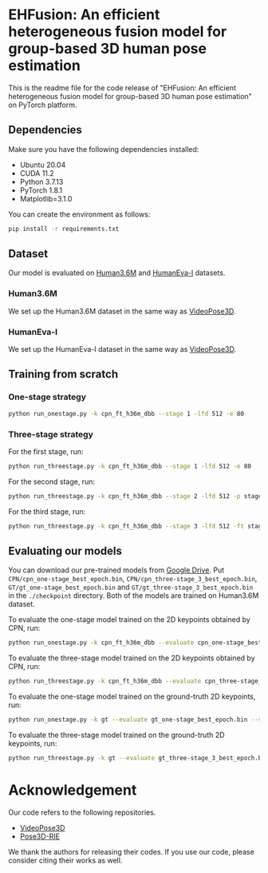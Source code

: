 # EHFusion: An efficient heterogeneous fusion model for group-based 3D human pose estimation

This is the readme file for the code release of "EHFusion: An efficient heterogeneous fusion model for group-based 3D human pose estimation" on PyTorch platform.

## Dependencies
Make sure you have the following dependencies installed:
* Ubuntu 20.04
* CUDA 11.2
* Python 3.7.13
* PyTorch 1.8.1
* Matplotlib=3.1.0

You can create the environment as follows:
```bash
pip install -r requirements.txt
```

## Dataset

Our model is evaluated on [Human3.6M](http://vision.imar.ro/human3.6m) and [HumanEva-I](http://humaneva.is.tue.mpg.de/datasets_human_1) datasets.

### Human3.6M
We set up the Human3.6M dataset in the same way as [VideoPose3D](https://github.com/facebookresearch/VideoPose3D/blob/master/DATASETS.md). 

### HumanEva-I
We set up the HumanEva-I dataset in the same way as [VideoPose3D](https://github.com/facebookresearch/VideoPose3D/blob/master/DATASETS.md).

## Training from scratch
### One-stage strategy

```bash
python run_onestage.py -k cpn_ft_h36m_dbb --stage 1 -lfd 512 -e 80
```
### Three-stage strategy

For the first stage, run:

```bash
python run_threestage.py -k cpn_ft_h36m_dbb --stage 1 -lfd 512 -e 80
```

For the second stage, run:
```bash
python run_threestage.py -k cpn_ft_h36m_dbb --stage 2 -lfd 512 -p stage_1_best_model.bin -e 80
```

For the third stage, run:
```bash
python run_threestage.py -k cpn_ft_h36m_dbb --stage 3 -lfd 512 -ft stage_2_best_model.bin -lr 0.0005 -e 80
```
## Evaluating our models

You can download our pre-trained models from [Google Drive](https://drive.google.com/drive/u/0/my-drive). Put `CPN/cpn_one-stage_best_epoch.bin`, `CPN/cpn_three-stage_3_best_epoch.bin`, `GT/gt_one-stage_best_epoch.bin` and `GT/gt_three-stage_3_best_epoch.bin` in the `./checkpoint` directory. Both of the models are trained on Human3.6M dataset.

To evaluate the one-stage model trained on the 2D keypoints obtained by CPN, run:
```bash
python run_onestage.py -k cpn_ft_h36m_dbb --evaluate cpn_one-stage_best_epoch.bin --stage 1 -lfd 512 
```

To evaluate the three-stage model trained on the 2D keypoints obtained by CPN, run:
```bash
python run_threestage.py -k cpn_ft_h36m_dbb --evaluate cpn_three-stage_3_best_epoch.bin --stage 3 -lfd 512 
```

To evaluate the one-stage model trained on the ground-truth 2D keypoints, run:
```bash
python run_onestage.py -k gt --evaluate gt_one-stage_best_epoch.bin --stage 1 -lfd 256
```

To evaluate the three-stage model trained on the ground-truth 2D keypoints, run:
```bash
python run_threestage.py -k gt --evaluate gt_three-stage_3_best_epoch.bin --stage 3 -lfd 256
```

# Acknowledgement
Our code refers to the following repositories.
* [VideoPose3D](https://github.com/facebookresearch/VideoPose3D)
* [Pose3D-RIE](https://github.com/paTRICK-swk/Pose3D-RIE)

We thank the authors for releasing their codes. If you use our code, please consider citing their works as well.

